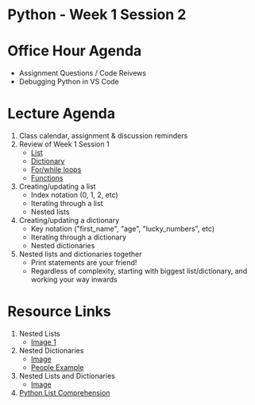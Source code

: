 # Python - Week 1 Session 2

# Office Hour Agenda
- Assignment Questions / Code Reivews
- Debugging Python in VS Code

# Lecture Agenda
1. Class calendar, assignment & discussion reminders
2. Review of Week 1 Session 1
    - [List](https://login.codingdojo.com/m/309/9251/62270)
    - [Dictionary](https://login.codingdojo.com/m/309/9251/62273)
    - [For/while loops](https://login.codingdojo.com/m/309/9251/62275)
    - [Functions](https://login.codingdojo.com/m/309/9251/62278)
3. Creating/updating a list
    - Index notation (0, 1, 2, etc)
    - Iterating through a list
    - Nested lists  
4. Creating/updating a dictionary
    - Key notation ("first_name", "age", "lucky_numbers", etc)
    - Iterating through a dictionary
    - Nested dictionaries
5. Nested lists and dictionaries together
    - Print statements are your friend!
    - Regardless of complexity, starting with biggest list/dictionary, and working your way inwards

# Resource Links
1. Nested Lists
    - [Image 1](./resources/nestedLists1.png)
2. Nested Dictionaries
    - [Image](./resources/nestedDictionary.png)
    - [People Example](https://www.programiz.com/python-programming/nested-dictionary)
3. Nested Lists and Dictionaries
    - [Image](./resources/nestedLD.png)
4. [Python List Comprehension](https://www.programiz.com/python-programming/list-comprehension)